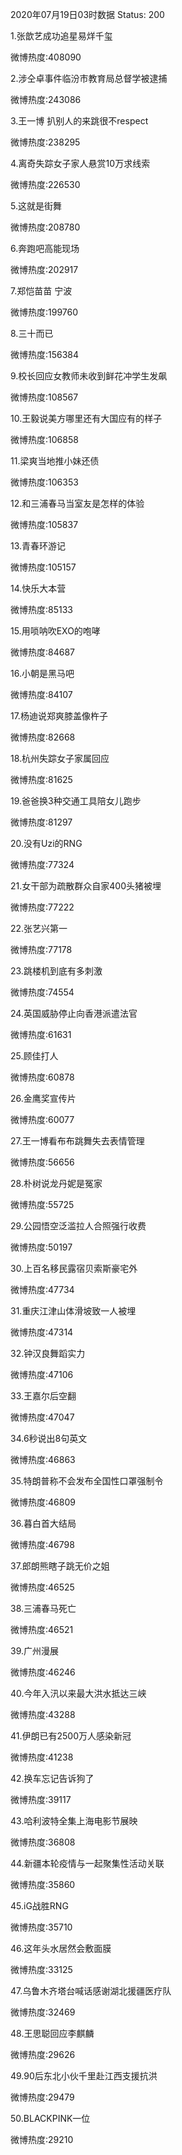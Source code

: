 2020年07月19日03时数据
Status: 200

1.张歆艺成功追星易烊千玺

微博热度:408090

2.涉仝卓事件临汾市教育局总督学被逮捕

微博热度:243086

3.王一博 扒别人的来跳很不respect

微博热度:238295

4.离奇失踪女子家人悬赏10万求线索

微博热度:226530

5.这就是街舞

微博热度:208780

6.奔跑吧高能现场

微博热度:202917

7.郑恺苗苗 宁波

微博热度:199760

8.三十而已

微博热度:156384

9.校长回应女教师未收到鲜花冲学生发飙

微博热度:108567

10.王毅说美方哪里还有大国应有的样子

微博热度:106858

11.梁爽当地推小妹还债

微博热度:106353

12.和三浦春马当室友是怎样的体验

微博热度:105837

13.青春环游记

微博热度:105157

14.快乐大本营

微博热度:85133

15.用唢呐吹EXO的咆哮

微博热度:84687

16.小朝是黑马吧

微博热度:84107

17.杨迪说郑爽膝盖像杵子

微博热度:82668

18.杭州失踪女子家属回应

微博热度:81625

19.爸爸换3种交通工具陪女儿跑步

微博热度:81297

20.没有Uzi的RNG

微博热度:77324

21.女干部为疏散群众自家400头猪被埋

微博热度:77222

22.张艺兴第一

微博热度:77178

23.跳楼机到底有多刺激

微博热度:74554

24.英国威胁停止向香港派遣法官

微博热度:61631

25.顾佳打人

微博热度:60878

26.金鹰奖宣传片

微博热度:60077

27.王一博看布布跳舞失去表情管理

微博热度:56656

28.朴树说龙丹妮是冤家

微博热度:55725

29.公园悟空泛滥拉人合照强行收费

微博热度:50197

30.上百名移民露宿贝索斯豪宅外

微博热度:47734

31.重庆江津山体滑坡致一人被埋

微博热度:47314

32.钟汉良舞蹈实力

微博热度:47106

33.王嘉尔后空翻

微博热度:47047

34.6秒说出8句英文

微博热度:46863

35.特朗普称不会发布全国性口罩强制令

微博热度:46809

36.暮白首大结局

微博热度:46798

37.郎朗熊瞎子跳无价之姐

微博热度:46525

38.三浦春马死亡

微博热度:46521

39.广州漫展

微博热度:46246

40.今年入汛以来最大洪水抵达三峡

微博热度:43288

41.伊朗已有2500万人感染新冠

微博热度:41238

42.换车忘记告诉狗了

微博热度:39117

43.哈利波特全集上海电影节展映

微博热度:36808

44.新疆本轮疫情与一起聚集性活动关联

微博热度:35860

45.iG战胜RNG

微博热度:35710

46.这年头水居然会敷面膜

微博热度:33125

47.乌鲁木齐塔台喊话感谢湖北援疆医疗队

微博热度:32469

48.王思聪回应李麒麟

微博热度:29626

49.90后东北小伙千里赴江西支援抗洪

微博热度:29479

50.BLACKPINK一位

微博热度:29210


